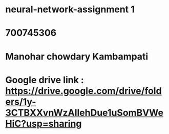 # neural-network-assignment 1
# 700745306
# Manohar chowdary Kambampati
# Google drive link : https://drive.google.com/drive/folders/1y-3CTBXXvnWzAIlehDue1uSomBVWeHiC?usp=sharing
